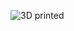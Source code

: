 ![3D printed](https://sciencemag.cz/wp-content/uploads/2016/02/destina-dollar-photo-club-3-tisk-660x330.jpg)
